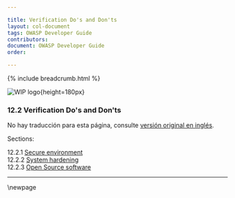 ```yaml
---

title: Verification Do's and Don'ts
layout: col-document
tags: OWASP Developer Guide
contributors:
document: OWASP Developer Guide
order:

---
```


{% include breadcrumb.html %}

![WIP logo](../../../assets/images/dg_wip.png "Work in progress"){height=180px}

### 12.2 Verification Do's and Don'ts

No hay traducción para esta página, consulte [versión original en inglés][release1402].

Sections:

12.2.1 [Secure environment](#secure-environment)  
12.2.2 [System hardening](#system-hardening)  
12.2.3 [Open Source software](#open-source-software)  

----

[release1402]: https://github.com/OWASP/www-project-developer-guide/blob/main/release/14-appendices/02-verification-dos-donts/toc.md

\newpage
